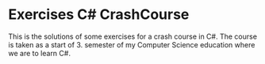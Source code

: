 # Exercises C# CrashCourse
This is the solutions of some exercises for a crash course in C#.
The course is taken as a start of 3. semester of my Computer Science education where we are to learn C#.
